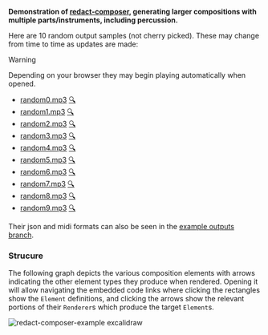 **Demonstration of [redact-composer](https://github.com/dousto/redact-composer), generating larger compositions
with multiple parts/instruments, including percussion.**

Here are 10 random output samples (not cherry picked). These may change from time to time as updates are made:

> [!WARNING]
> Depending on your browser they may begin playing automatically when opened.

* [random0.mp3](https://dousto.github.io/redact-renderer-example/random-not-cherry-picked/random0.mp3) [🔍](https://dousto.github.io/redact-composer-inspector/inspect?composition=url/https%3A%2F%2Fraw.githubusercontent.com%2Fdousto%2Fredact-renderer-example%2F6ac77589ca4101335264472b70347db54ad5accb%2Frandom-not-cherry-picked%2Frandom0.json)
* [random1.mp3](https://dousto.github.io/redact-renderer-example/random-not-cherry-picked/random1.mp3) [🔍](https://dousto.github.io/redact-composer-inspector/inspect?composition=url/https%3A%2F%2Fraw.githubusercontent.com%2Fdousto%2Fredact-renderer-example%2F6ac77589ca4101335264472b70347db54ad5accb%2Frandom-not-cherry-picked%2Frandom1.json)
* [random2.mp3](https://dousto.github.io/redact-renderer-example/random-not-cherry-picked/random2.mp3) [🔍](https://dousto.github.io/redact-composer-inspector/inspect?composition=url/https%3A%2F%2Fraw.githubusercontent.com%2Fdousto%2Fredact-renderer-example%2F6ac77589ca4101335264472b70347db54ad5accb%2Frandom-not-cherry-picked%2Frandom2.json)
* [random3.mp3](https://dousto.github.io/redact-renderer-example/random-not-cherry-picked/random3.mp3) [🔍](https://dousto.github.io/redact-composer-inspector/inspect?composition=url/https%3A%2F%2Fraw.githubusercontent.com%2Fdousto%2Fredact-renderer-example%2F6ac77589ca4101335264472b70347db54ad5accb%2Frandom-not-cherry-picked%2Frandom3.json)
* [random4.mp3](https://dousto.github.io/redact-renderer-example/random-not-cherry-picked/random4.mp3) [🔍](https://dousto.github.io/redact-composer-inspector/inspect?composition=url/https%3A%2F%2Fraw.githubusercontent.com%2Fdousto%2Fredact-renderer-example%2F6ac77589ca4101335264472b70347db54ad5accb%2Frandom-not-cherry-picked%2Frandom4.json)
* [random5.mp3](https://dousto.github.io/redact-renderer-example/random-not-cherry-picked/random5.mp3) [🔍](https://dousto.github.io/redact-composer-inspector/inspect?composition=url/https%3A%2F%2Fraw.githubusercontent.com%2Fdousto%2Fredact-renderer-example%2F6ac77589ca4101335264472b70347db54ad5accb%2Frandom-not-cherry-picked%2Frandom5.json)
* [random6.mp3](https://dousto.github.io/redact-renderer-example/random-not-cherry-picked/random6.mp3) [🔍](https://dousto.github.io/redact-composer-inspector/inspect?composition=url/https%3A%2F%2Fraw.githubusercontent.com%2Fdousto%2Fredact-renderer-example%2F6ac77589ca4101335264472b70347db54ad5accb%2Frandom-not-cherry-picked%2Frandom6.json)
* [random7.mp3](https://dousto.github.io/redact-renderer-example/random-not-cherry-picked/random7.mp3) [🔍](https://dousto.github.io/redact-composer-inspector/inspect?composition=url/https%3A%2F%2Fraw.githubusercontent.com%2Fdousto%2Fredact-renderer-example%2F6ac77589ca4101335264472b70347db54ad5accb%2Frandom-not-cherry-picked%2Frandom7.json)
* [random8.mp3](https://dousto.github.io/redact-renderer-example/random-not-cherry-picked/random8.mp3) [🔍](https://dousto.github.io/redact-composer-inspector/inspect?composition=url/https%3A%2F%2Fraw.githubusercontent.com%2Fdousto%2Fredact-renderer-example%2F6ac77589ca4101335264472b70347db54ad5accb%2Frandom-not-cherry-picked%2Frandom8.json)
* [random9.mp3](https://dousto.github.io/redact-renderer-example/random-not-cherry-picked/random9.mp3) [🔍](https://dousto.github.io/redact-composer-inspector/inspect?composition=url/https%3A%2F%2Fraw.githubusercontent.com%2Fdousto%2Fredact-renderer-example%2F6ac77589ca4101335264472b70347db54ad5accb%2Frandom-not-cherry-picked%2Frandom9.json)

Their json and midi formats can also be seen in the [example outputs branch](https://github.com/dousto/redact-renderer-example/tree/example-outputs/random-not-cherry-picked).

### Strucure

The following graph depicts the various composition elements with arrows indicating the other element types they produce when rendered. Opening it will allow navigating the embedded code links where clicking the rectangles show the `Element` definitions, and clicking the arrows show the relevant portions of their `Renderer`s which produce the target `Element`s.

![redact-composer-example excalidraw](https://github.com/dousto/redact-renderer-example/assets/5882189/0bb1815f-129a-44f7-821d-b8c2ebaaec4d)

